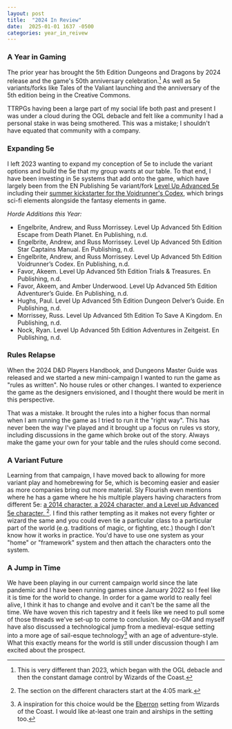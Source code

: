 ```yaml
---
layout: post
title:  "2024 In Review"
date:  2025-01-01 1637 -0500
categories: year_in_reivew
---
```

### A Year in Gaming

The prior year has brought the 5th Edition Dungeons and Dragons by 2024 release and the game's 50th anniversary celebration.[^1] As well as 5e variants/forks like Tales of the Valiant launching and the anniversary of the 5th edition being in the Creative Commons.

TTRPGs having been a large part of my social life both past and present I was under a cloud during the OGL debacle and felt like a community I had a personal stake in was being smothered. This was a mistake; I shouldn't have equated that community with a company. 

### Expanding 5e

I left 2023 wanting to expand my conception of 5e to include the variant options and build the 5e that my group wants at our table.  To that end, I have been investing in 5e systems that add onto the game, which have largely been from the EN Publishing 5e variant/fork [Level Up Advanced 5e ](https://www.levelup5e.com)including their [summer kickstarter for the Voidrunner's Codex](https://www.kickstarter.com/projects/enworld/the-voidrunners-codex-sci-fi-box-set-for-5e-and-level-up-a5e), which brings sci-fi elements alongside the fantasy elements in game. 

_Horde Additions this Year:_
 * Engelbrite, Andrew, and Russ Morrissey. Level Up Advanced 5th Edition Escape from Death Planet. En Publishing, n.d.
 * Engelbrite, Andrew, and Russ Morrissey. Level Up Advanced 5th Edition Star Captains Manual. En Publishing, n.d.
 * Engelbrite, Andrew, and Russ Morrissey. Level Up Advanced 5th Edition Voidrunner’s Codex. En Publishing, n.d.
 * Favor, Akeem. Level Up Advanced 5th Edition Trials & Treasures. En Publishing, n.d.
 * Favor, Akeem, and Amber Underwood. Level Up Advanced 5th Edition Adventurer’s Guide. En Publishing, n.d.
 * Hughs, Paul. Level Up Advanced 5th Edition Dungeon Delver’s Guide. En Publishing, n.d.
 * Morrissey, Russ. Level Up Advanced 5th Edition To Save A Kingdom. En Publishing, n.d.
 * Nock, Ryan. Level Up Advanced 5th Edition Adventures in Zeitgeist. En Publishing, n.d.

### Rules Relapse
When the 2024 D&D Players Handbook, and Dungeons Master Guide was released and we started a new mini-campaign I wanted to run the game as "rules as written".  No house rules or other changes. I wanted to experience the game as the designers envisioned, and I thought there would be merit in this perspective. 

That was a mistake. It brought the rules into a higher focus than normal when I am running the game as I tried to run it the  "right way". This has never been the way I've played and it brought up a focus on rules vs story, including discussions in the game which broke out of the story. Always make the game your own for your table and the rules should come second.

### A Variant Future
Learning from that campaign, I have moved back to allowing for more variant play and homebrewing for 5e, which is becoming easier and easier as more companies bring out more material. Sly Flourish even mentions where he has a game where he his multiple players having characters from different 5e: [a 2014 character, a 2024 character, and a Level up Advanced 5e character. ](https://slyflourish.podbean.com/e/tales-of-the-valiant-game-masters-guide-walkthrough-%e2%80%93-lazy-rpg-talk-show/)[^2]. I find this rather tempting as it makes not every fighter or wizard the same and you could even tie a particular class to a particular part of the world (e.g. traditions of magic, or fighting, etc.) though I don't know how it works in practice. You'd have to use one system as your "home" or "framework" system and then attach the characters onto the system.

### A Jump in Time
We have been playing in our current campaign world since the late pandemic and I have been running games since January 2022 so I feel like it is time for the world to change. In order for a game world to really feel alive, I think it has to change and evolve and it can't be the same all the time. We have woven this rich tapestry and it feels like we need to pull some of those threads we've set-up to come to conclusion. My co-GM and myself have also discussed a technological jump from a medieval-esque setting into a more age of sail-esque technology[^3] with an age of adventure-style. What this exactly means for the world is still under discussion though I am excited about the prospect. 



[^1]: This is very different than 2023, which began with the OGL debacle and then the constant damage control by Wizards of the Coast.

[^2]: The section on the different characters start at the 4:05 mark.

[^3]: A inspiration for this choice would be the [Eberron](https://eberron.fandom.com/wiki/Eberron_Wiki) setting from Wizards of the Coast. I would like at-least one train and airships in the setting too. 






